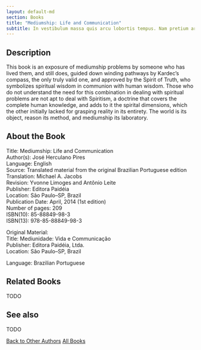```yaml
---
layout: default-md
section: Books
title: "Mediumship: Life and Communication"
subtitle: In vestibulum massa quis arcu lobortis tempus. Nam pretium arcu in odio vulputate luctus.
---
```


## Description
This book is an exposure of mediumship problems by someone who has lived them, and still does, guided down winding pathways by Kardec’s compass, the only truly valid one, and approved by the Spirit of Truth, who symbolizes spiritual wisdom in communion with human wisdom. Those who do not understand the need for this combination in dealing with spiritual problems are not apt to deal with Spiritism, a doctrine that covers the complete human knowledge, and adds to it the spirital dimensions, which the other initially lacked for grasping reality in its entirety. The world is its object, reason its method, and mediumship its laboratory.



## About the Book
Title: 	Mediumship: Life and Communication  
Author(s): 	José Herculano Pires  
Language: 	English  
Source: 	Translated material from the original Brazilian Portuguese edition  
Translation: 	Michael A. Jacobs  
Revision: 	Yvonne Limoges and Antônio Leite  
Publisher: 	Editora Paidéia  
Location: 	São Paulo–SP, Brazil  
Publication Date: 	April, 2014 (1st edition)  
Number of pages: 	209  
ISBN(10): 	85-88849-98-3  
ISBN(13): 	978-85-88849-98-3  


Original Material:  
Title: 	Mediunidade: Vida e Communicação  
Publisher: 	Editora Paidéia, Ltda.  
Location: 	São Paulo–SP, Brazil  
<!-- Publication Date: 	{YEAR} -->
Language: 	Brazilian Portuguese  



## Related Books
TODO


## See also
TODO


<a href="/books/other-authors" class="button">Back to Other Authors</a>
<a href="/books" class="button">All Books</a>

